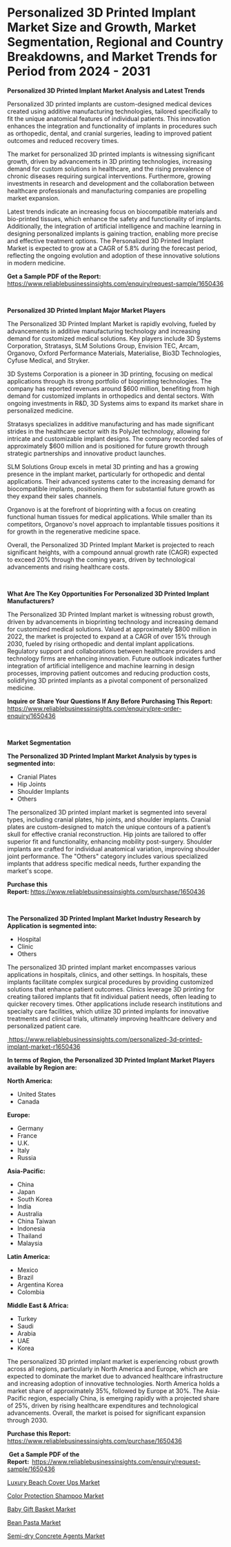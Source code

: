 <p><h1>Personalized 3D Printed Implant Market Size and Growth, Market Segmentation, Regional and Country Breakdowns, and Market Trends for Period from 2024 -  2031</h1></p><p><strong>Personalized 3D Printed Implant Market Analysis and Latest Trends</strong></p>
<p><p>Personalized 3D printed implants are custom-designed medical devices created using additive manufacturing technologies, tailored specifically to fit the unique anatomical features of individual patients. This innovation enhances the integration and functionality of implants in procedures such as orthopedic, dental, and cranial surgeries, leading to improved patient outcomes and reduced recovery times.</p><p>The market for personalized 3D printed implants is witnessing significant growth, driven by advancements in 3D printing technologies, increasing demand for custom solutions in healthcare, and the rising prevalence of chronic diseases requiring surgical interventions. Furthermore, growing investments in research and development and the collaboration between healthcare professionals and manufacturing companies are propelling market expansion.</p><p>Latest trends indicate an increasing focus on biocompatible materials and bio-printed tissues, which enhance the safety and functionality of implants. Additionally, the integration of artificial intelligence and machine learning in designing personalized implants is gaining traction, enabling more precise and effective treatment options. The Personalized 3D Printed Implant Market is expected to grow at a CAGR of 5.8% during the forecast period, reflecting the ongoing evolution and adoption of these innovative solutions in modern medicine.</p></p>
<p><strong>Get a Sample PDF of the Report:&nbsp;</strong> <a href="https://www.reliablebusinessinsights.com/enquiry/request-sample/1650436?utm_campaign=57&utm_medium=2&utm_source=Github&utm_content=ia&utm_term=26092024&utm_id=personalized-3d-printed-implant">https://www.reliablebusinessinsights.com/enquiry/request-sample/1650436</a></p>
<p>&nbsp;</p>
<p><strong>Personalized 3D Printed Implant Major Market Players</strong></p>
<p><p>The Personalized 3D Printed Implant Market is rapidly evolving, fueled by advancements in additive manufacturing technology and increasing demand for customized medical solutions. Key players include 3D Systems Corporation, Stratasys, SLM Solutions Group, Envision TEC, Arcam, Organovo, Oxford Performance Materials, Materialise, Bio3D Technologies, Cyfuse Medical, and Stryker.</p><p>3D Systems Corporation is a pioneer in 3D printing, focusing on medical applications through its strong portfolio of bioprinting technologies. The company has reported revenues around $600 million, benefiting from high demand for customized implants in orthopedics and dental sectors. With ongoing investments in R&D, 3D Systems aims to expand its market share in personalized medicine.</p><p>Stratasys specializes in additive manufacturing and has made significant strides in the healthcare sector with its PolyJet technology, allowing for intricate and customizable implant designs. The company recorded sales of approximately $600 million and is positioned for future growth through strategic partnerships and innovative product launches.</p><p>SLM Solutions Group excels in metal 3D printing and has a growing presence in the implant market, particularly for orthopedic and dental applications. Their advanced systems cater to the increasing demand for biocompatible implants, positioning them for substantial future growth as they expand their sales channels.</p><p>Organovo is at the forefront of bioprinting with a focus on creating functional human tissues for medical applications. While smaller than its competitors, Organovo's novel approach to implantable tissues positions it for growth in the regenerative medicine space.</p><p>Overall, the Personalized 3D Printed Implant Market is projected to reach significant heights, with a compound annual growth rate (CAGR) expected to exceed 20% through the coming years, driven by technological advancements and rising healthcare costs.</p></p>
<p>&nbsp;</p>
<p><strong>What Are The Key Opportunities For Personalized 3D Printed Implant Manufacturers?</strong></p>
<p><p>The Personalized 3D Printed Implant market is witnessing robust growth, driven by advancements in bioprinting technology and increasing demand for customized medical solutions. Valued at approximately $800 million in 2022, the market is projected to expand at a CAGR of over 15% through 2030, fueled by rising orthopedic and dental implant applications. Regulatory support and collaborations between healthcare providers and technology firms are enhancing innovation. Future outlook indicates further integration of artificial intelligence and machine learning in design processes, improving patient outcomes and reducing production costs, solidifying 3D printed implants as a pivotal component of personalized medicine.</p></p>
<p><strong>Inquire or Share Your Questions If Any Before Purchasing This Report:</strong> <a href="https://www.reliablebusinessinsights.com/enquiry/pre-order-enquiry/1650436?utm_campaign=57&utm_medium=2&utm_source=Github&utm_content=ia&utm_term=26092024&utm_id=personalized-3d-printed-implant">https://www.reliablebusinessinsights.com/enquiry/pre-order-enquiry/1650436</a></p>
<p>&nbsp;</p>
<p><strong>Market Segmentation</strong></p>
<p><strong>The Personalized 3D Printed Implant Market Analysis by types is segmented into:</strong></p>
<p><ul><li>Cranial Plates</li><li>Hip Joints</li><li>Shoulder Implants</li><li>Others</li></ul></p>
<p><p>The personalized 3D printed implant market is segmented into several types, including cranial plates, hip joints, and shoulder implants. Cranial plates are custom-designed to match the unique contours of a patient’s skull for effective cranial reconstruction. Hip joints are tailored to offer superior fit and functionality, enhancing mobility post-surgery. Shoulder implants are crafted for individual anatomical variation, improving shoulder joint performance. The "Others" category includes various specialized implants that address specific medical needs, further expanding the market's scope.</p></p>
<p><strong>Purchase this Report:&nbsp;</strong><a href="https://www.reliablebusinessinsights.com/purchase/1650436?utm_campaign=57&utm_medium=2&utm_source=Github&utm_content=ia&utm_term=26092024&utm_id=personalized-3d-printed-implant">https://www.reliablebusinessinsights.com/purchase/1650436</a></p>
<p>&nbsp;</p>
<p><strong>The Personalized 3D Printed Implant Market Industry Research by Application is segmented into:</strong></p>
<p><ul><li>Hospital</li><li>Clinic</li><li>Others</li></ul></p>
<p><p>The personalized 3D printed implant market encompasses various applications in hospitals, clinics, and other settings. In hospitals, these implants facilitate complex surgical procedures by providing customized solutions that enhance patient outcomes. Clinics leverage 3D printing for creating tailored implants that fit individual patient needs, often leading to quicker recovery times. Other applications include research institutions and specialty care facilities, which utilize 3D printed implants for innovative treatments and clinical trials, ultimately improving healthcare delivery and personalized patient care.</p></p>
<p><a href="https://www.reliablebusinessinsights.com/personalized-3d-printed-implant-market-r1650436?utm_campaign=57&utm_medium=2&utm_source=Github&utm_content=ia&utm_term=26092024&utm_id=personalized-3d-printed-implant">&nbsp;https://www.reliablebusinessinsights.com/personalized-3d-printed-implant-market-r1650436</a></p>
<p><strong>In terms of Region, the Personalized 3D Printed Implant Market Players available by Region are:</strong></p>
<p>
    <p> <strong> North America: </strong>
        <ul>
            <li>United States</li>
            <li>Canada</li>
        </ul>
        </p> 
    <p> <strong> Europe: </strong>
        <ul>
            <li>Germany</li>
            <li>France</li>
            <li>U.K.</li>
            <li>Italy</li>
            <li>Russia</li>
        </ul>
        </p> 
    <p> <strong> Asia-Pacific: </strong>
        <ul>
            <li>China</li>
            <li>Japan</li>
            <li>South Korea</li>
            <li>India</li>
            <li>Australia</li>
            <li>China Taiwan</li>
            <li>Indonesia</li>
            <li>Thailand</li>
            <li>Malaysia</li>
        </ul>
        </p> 
    <p> <strong> Latin America: </strong>
        <ul>
            <li>Mexico</li>
            <li>Brazil</li>
            <li>Argentina Korea</li>
            <li>Colombia</li>
        </ul>
        </p> 
    <p> <strong> Middle East & Africa: </strong>
        <ul>
            <li>Turkey</li>
            <li>Saudi</li>
            <li>Arabia</li>
            <li>UAE</li>
            <li>Korea</li>
        </ul>
    </p>
    </p>
<p><p>The personalized 3D printed implant market is experiencing robust growth across all regions, particularly in North America and Europe, which are expected to dominate the market due to advanced healthcare infrastructure and increasing adoption of innovative technologies. North America holds a market share of approximately 35%, followed by Europe at 30%. The Asia-Pacific region, especially China, is emerging rapidly with a projected share of 25%, driven by rising healthcare expenditures and technological advancements. Overall, the market is poised for significant expansion through 2030.</p></p>
<p><strong>Purchase this Report: </strong><a href="https://www.reliablebusinessinsights.com/purchase/1650436?utm_campaign=57&utm_medium=2&utm_source=Github&utm_content=ia&utm_term=26092024&utm_id=personalized-3d-printed-implant">https://www.reliablebusinessinsights.com/purchase/1650436</a></p>
<p>&nbsp;<strong>Get a Sample PDF of the Report:&nbsp;&nbsp;</strong><a href="https://www.reliablebusinessinsights.com/enquiry/request-sample/1650436?utm_campaign=57&utm_medium=2&utm_source=Github&utm_content=ia&utm_term=26092024&utm_id=personalized-3d-printed-implant">https://www.reliablebusinessinsights.com/enquiry/request-sample/1650436</a></p>
<p><strong></strong></p>
<p><p><a href="https://issuu.com/reportprime-2/docs/luxury-beach-cover-ups-market-size-_35599cadec811a?utm_campaign=57&utm_medium=2&utm_source=Github&utm_content=ia&utm_term=26092024&utm_id=personalized-3d-printed-implant">Luxury Beach Cover Ups Market</a></p><p><a href="https://www.linkedin.com/pulse/how-color-protection-shampoo-market-evolve-growth-z8ahe?trackingId=HeiB427oTGmAqZ7AxNRqbg%3D%3D&utm_campaign=57&utm_medium=2&utm_source=Github&utm_content=ia&utm_term=26092024&utm_id=personalized-3d-printed-implant">Color Protection Shampoo Market</a></p><p><a href="https://issuu.com/reportprime-2/docs/baby-gift-basket-market-size-2030.p_4a51467d2df792?utm_campaign=57&utm_medium=2&utm_source=Github&utm_content=ia&utm_term=26092024&utm_id=personalized-3d-printed-implant">Baby Gift Basket Market</a></p><p><a href="https://www.linkedin.com/pulse/bean-pasta-market-strategic-insights-product-evolution-ipq0e?trackingId=PlxoIOvSTRCdzmNJDOj7dg%3D%3D&utm_campaign=57&utm_medium=2&utm_source=Github&utm_content=ia&utm_term=26092024&utm_id=personalized-3d-printed-implant">Bean Pasta Market</a></p><p><a href="https://github.com/gailasejs/Market-Research-Report-List-1/blob/main/semi-dry-concrete-agents-market.md?utm_campaign=57&utm_medium=2&utm_source=Github&utm_content=ia&utm_term=26092024&utm_id=personalized-3d-printed-implant">Semi-dry Concrete Agents Market</a></p></p>